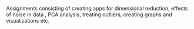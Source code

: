 Assignments consisting of creating apps for dimensional reduction, effects of noise in data , PCA analysis, treating outliers, creating graphs and visualizations etc. 
